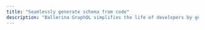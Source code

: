 ```yaml
---
title: "Seamlessly generate schema from code"
description: "Ballerina GraphQL simplifies the life of developers by generating the GraphQL schema directly from the Ballerina code. With this automatic schema generation, developers can focus on writing code, streamlining development, and ensuring consistency between the schema and the code. It offers convenience, efficiency, and ease-of-use in building GraphQL services with Ballerina."
---
```

